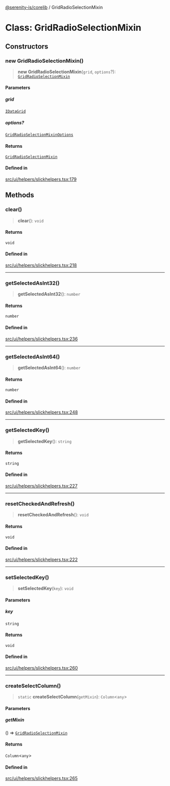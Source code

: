 [@serenity-is/corelib](../README.md) / GridRadioSelectionMixin

# Class: GridRadioSelectionMixin

## Constructors

### new GridRadioSelectionMixin()

> **new GridRadioSelectionMixin**(`grid`, `options`?): [`GridRadioSelectionMixin`](GridRadioSelectionMixin.md)

#### Parameters

##### grid

[`IDataGrid`](../interfaces/IDataGrid.md)

##### options?

[`GridRadioSelectionMixinOptions`](../interfaces/GridRadioSelectionMixinOptions.md)

#### Returns

[`GridRadioSelectionMixin`](GridRadioSelectionMixin.md)

#### Defined in

[src/ui/helpers/slickhelpers.tsx:179](https://github.com/serenity-is/serenity/blob/master/packages/corelib/src/ui/helpers/slickhelpers.tsx#L179)

## Methods

### clear()

> **clear**(): `void`

#### Returns

`void`

#### Defined in

[src/ui/helpers/slickhelpers.tsx:218](https://github.com/serenity-is/serenity/blob/master/packages/corelib/src/ui/helpers/slickhelpers.tsx#L218)

***

### getSelectedAsInt32()

> **getSelectedAsInt32**(): `number`

#### Returns

`number`

#### Defined in

[src/ui/helpers/slickhelpers.tsx:236](https://github.com/serenity-is/serenity/blob/master/packages/corelib/src/ui/helpers/slickhelpers.tsx#L236)

***

### getSelectedAsInt64()

> **getSelectedAsInt64**(): `number`

#### Returns

`number`

#### Defined in

[src/ui/helpers/slickhelpers.tsx:248](https://github.com/serenity-is/serenity/blob/master/packages/corelib/src/ui/helpers/slickhelpers.tsx#L248)

***

### getSelectedKey()

> **getSelectedKey**(): `string`

#### Returns

`string`

#### Defined in

[src/ui/helpers/slickhelpers.tsx:227](https://github.com/serenity-is/serenity/blob/master/packages/corelib/src/ui/helpers/slickhelpers.tsx#L227)

***

### resetCheckedAndRefresh()

> **resetCheckedAndRefresh**(): `void`

#### Returns

`void`

#### Defined in

[src/ui/helpers/slickhelpers.tsx:222](https://github.com/serenity-is/serenity/blob/master/packages/corelib/src/ui/helpers/slickhelpers.tsx#L222)

***

### setSelectedKey()

> **setSelectedKey**(`key`): `void`

#### Parameters

##### key

`string`

#### Returns

`void`

#### Defined in

[src/ui/helpers/slickhelpers.tsx:260](https://github.com/serenity-is/serenity/blob/master/packages/corelib/src/ui/helpers/slickhelpers.tsx#L260)

***

### createSelectColumn()

> `static` **createSelectColumn**(`getMixin`): `Column`\<`any`\>

#### Parameters

##### getMixin

() => [`GridRadioSelectionMixin`](GridRadioSelectionMixin.md)

#### Returns

`Column`\<`any`\>

#### Defined in

[src/ui/helpers/slickhelpers.tsx:265](https://github.com/serenity-is/serenity/blob/master/packages/corelib/src/ui/helpers/slickhelpers.tsx#L265)
